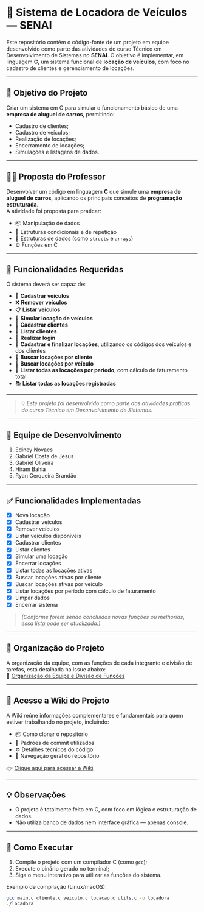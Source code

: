 # 🚗 Sistema de Locadora de Veículos — SENAI

Este repositório contém o código-fonte de um projeto em equipe desenvolvido como parte das atividades do curso Técnico em Desenvolvimento de Sistemas no **SENAI**. O objetivo é implementar, em linguagem **C**, um sistema funcional de **locação de veículos**, com foco no cadastro de clientes e gerenciamento de locações.

---

## 🧠 Objetivo do Projeto

Criar um sistema em C para simular o funcionamento básico de uma **empresa de aluguel de carros**, permitindo:

- Cadastro de clientes;
- Cadastro de veículos;
- Realização de locações;
- Encerramento de locações;
- Simulações e listagens de dados.

---

## 👨‍🏫 Proposta do Professor

Desenvolver um código em linguagem **C** que simule uma **empresa de aluguel de carros**, aplicando os principais conceitos de **programação estruturada**.  
A atividade foi proposta para praticar:

- 📦 Manipulação de dados
- 🔁 Estruturas condicionais e de repetição
- 🧱 Estruturas de dados (como `structs` e `arrays`)
- ⚙️ Funções em C

---

## 🧠 Funcionalidades Requeridas

O sistema deverá ser capaz de:

- 🚗 **Cadastrar veículos**
- ❌ **Remover veículos**
- 📋 **Listar veículos**
- 💼 **Simular locação de veículos**
- 🧍 **Cadastrar clientes**
- 📄 **Listar clientes**
- 🔐 **Realizar login**
- 🔁 **Cadastrar e finalizar locações**, utilizando os códigos dos veículos e dos clientes
- 🔎 **Buscar locações por cliente**
- 🚙 **Buscar locações por veículo**
- 📆 **Listar todas as locações por período**, com cálculo de faturamento total
- 📚 **Listar todas as locações registradas**

---

> 💡 *Este projeto foi desenvolvido como parte das atividades práticas do curso Técnico em Desenvolvimento de Sistemas.*

---

## 👥 Equipe de Desenvolvimento

1. Ediney Novaes
2. Gabriel Costa de Jesus
3. Gabriel Oliveira
4. Hiram Bahia
5. Ryan Cerqueira Brandão

---

## ✅ Funcionalidades Implementadas

- [x] Nova locação  
- [x] Cadastrar veículos  
- [x] Remover veículos  
- [x] Listar veículos disponíveis  
- [x] Cadastrar clientes  
- [x] Listar clientes  
- [x] Simular uma locação  
- [x] Encerrar locações  
- [x] Listar todas as locações ativas  
- [x] Buscar locações ativas por cliente  
- [x] Buscar locações ativas por veículo  
- [x] Listar locações por período com cálculo de faturamento  
- [x] Limpar dados  
- [x] Encerrar sistema  

> *(Conforme forem sendo concluídas novas funções ou melhorias, essa lista pode ser atualizada.)*


---

## 📂 Organização do Projeto

A organização da equipe, com as funções de cada integrante e divisão de tarefas, está detalhada na Issue abaixo:  
🔗 [Organização da Equipe e Divisão de Funções](https://github.com/Dhekki/SENAI-AluguelVeiculos/issues/1)

---

## 📘 Acesse a Wiki do Projeto

A Wiki reúne informações complementares e fundamentais para quem estiver trabalhando no projeto, incluindo:

- 📦 Como clonar o repositório  
- 🧪 Padrões de commit utilizados  
- ⚙️ Detalhes técnicos do código  
- 🧭 Navegação geral do repositório  

👉 [Clique aqui para acessar a Wiki](https://github.com/Dhekki/SENAI-AluguelVeiculos/wiki)

---

## 💡 Observações

- O projeto é totalmente feito em C, com foco em lógica e estruturação de dados.  
- Não utiliza banco de dados nem interface gráfica — apenas console.

---

## 🏁 Como Executar

1. Compile o projeto com um compilador C (como `gcc`);
2. Execute o binário gerado no terminal;
3. Siga o menu interativo para utilizar as funções do sistema.

Exemplo de compilação (Linux/macOS):

```bash
gcc main.c cliente.c veiculo.c locacao.c utils.c -o locadora
./locadora
